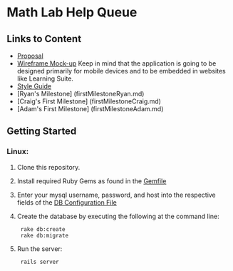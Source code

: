 Math Lab Help Queue
===================


Links to Content
----------------

* [Proposal](Proposal.md)
* [Wireframe Mock-up](http://share.axure.com/LO8O6N/) Keep in mind that the application is going to be designed primarily for mobile devices and to be embedded in websites like Learning Suite.
* [Style Guide](StyleGuide.md)
* [Ryan's Milestone] (firstMilestoneRyan.md)
* [Craig's First Milestone] (firstMilestoneCraig.md)
* [Adam's First Milestone] (firstMilestoneAdam.md)


Getting Started
---------------

### Linux:

1. Clone this repository.

2. Install required Ruby Gems as found in the [Gemfile](Gemfile)

3. Enter your mysql username, password, and host into the respective fields of the [DB Configuration File](config/database.yml)

4. Create the database by executing the following at the command line:

        rake db:create
        rake db:migrate

5. Run the server:

        rails server
